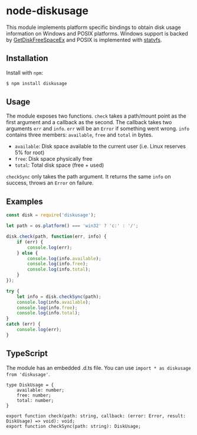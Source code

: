 node-diskusage
==============

This module implements platform specific bindings to obtain disk usage information on Windows and POSIX platforms. Windows support is backed by [GetDiskFreeSpaceEx](http://msdn.microsoft.com/en-us/library/windows/desktop/aa364937/) and POSIX is implemented with [statvfs](http://www.freebsd.org/cgi/man.cgi?query=statvfs).

Installation
------------

Install with `npm`:

``` bash
$ npm install diskusage
```

Usage
--------

The module exposes two functions. `check` takes a path/mount point as the first argument and a callback as the second. The callback takes two arguments `err` and `info`. `err` will be an `Error` if something went wrong. `info` contains three members: `available`, `free` and `total` in bytes.

- `available`: Disk space available to the current user (i.e. Linux reserves 5% for root)
- `free`: Disk space physically free
- `total`: Total disk space (free + used)

`checkSync` only takes the path argument. It returns the same `info` on success, throws an `Error` on failure.

Examples
--------

``` js
const disk = require('diskusage');

let path = os.platform() === 'win32' ? 'c:' : '/';

disk.check(path, function(err, info) {
	if (err) {
		console.log(err);
	} else {
		console.log(info.available);
		console.log(info.free);
		console.log(info.total);
	}
});

try {
	let info = disk.checkSync(path);
	console.log(info.available);
	console.log(info.free);
	console.log(info.total);
}
catch (err) {
	console.log(err);
}
```

TypeScript
----------

The module has an embedded .d.ts file. You can use `import * as diskusage from 'diskusage'`.

```
type DiskUsage = {
    available: number;
    free: number;
    total: number;
}

export function check(path: string, callback: (error: Error, result: DiskUsage) => void): void;
export function checkSync(path: string): DiskUsage;
```
